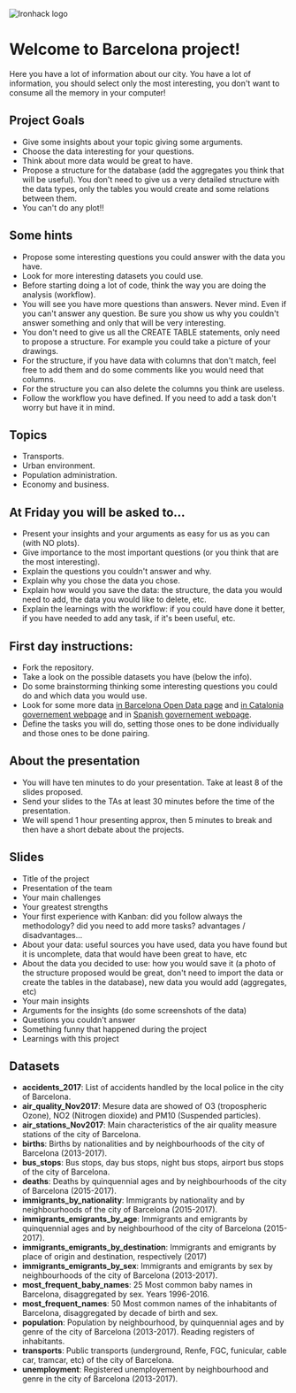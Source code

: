 ![Ironhack logo](https://i.imgur.com/1QgrNNw.png)

# Welcome to Barcelona project!

Here you have a lot of information about our city. You have a lot of information, you should select only the most interesting, you don't want to consume all the memory in your computer!

## Project Goals

* Give some insights about your topic giving some arguments.
* Choose the data interesting for your questions. 
* Think about more data would be great to have.
* Propose a structure for the database (add the aggregates you think that will be useful). You don't need to give us a very detailed structure with the data types, only the tables you would create and some relations between them.
* You can't do any plot!!


## Some hints
* Propose some interesting questions you could answer with the data you have.
* Look for more interesting datasets you could use.
* Before starting doing a lot of code, think the way you are doing the analysis (workflow).
* You will see you have more questions than answers. Never mind. Even if you can't answer any question. Be sure you show us why you couldn't answer something and only that will be very interesting.
* You don't need to give us all the CREATE TABLE statements, only need to propose a structure. For example you could take a picture of your drawings.
* For the structure, if you have data with columns that don't match, feel free to add them and do some comments like you would need that columns.
* For the structure you can also delete the columns you think are useless.
* Follow the workflow you have defined. If you need to add a task don't worry but have it in mind.


## Topics 
* Transports.
* Urban environment.
* Population administration.
* Economy and business.

## At Friday you will be asked to...
* Present your insights and your arguments as easy for us as you can (with NO plots).
* Give importance to the most important questions (or you think that are the most interesting).
* Explain the questions you couldn't answer and why.
* Explain why you chose the data you chose.
* Explain how would you save the data: the structure, the data you would need to add, the data you would like to delete, etc.
* Explain the learnings with the workflow: if you could have done it better, if you have needed to add any task, if it's been useful, etc.

## First day instructions:

* Fork the repository.
* Take a look on the possible datasets you have (below the info).
* Do some brainstorming thinking some interesting questions you could do and which data you would use.
* Look for some more data [in Barcelona Open Data page](https://opendata-ajuntament.barcelona.cat/en) and [in Catalonia governement webpage](http://governobert.gencat.cat/es/dades_obertes/) and in [Spanish governement webpage](https://datos.gob.es/en).
* Define the tasks you will do, setting those ones to be done individually and those ones to be done pairing.


## About the presentation
* You will have ten minutes to do your presentation. Take at least 8 of the slides proposed.
* Send your slides to the TAs at least 30 minutes before the time of the presentation.
* We will spend 1 hour presenting approx, then 5 minutes to break and then have a short debate about the projects.


## Slides

* Title of the project
* Presentation of the team
* Your main challenges
* Your greatest strengths
* Your first experience with Kanban: did you follow always the methodology? did you need to add more tasks? advantages / disadvantages...
* About your data: useful sources you have used, data you have found but it is uncomplete, data that would have been great to have, etc
* About the data you decided to use: how you would save it (a photo of the structure proposed would be great, don't need to import the data or create the tables in the database), new data you would add (aggregates, etc)
* Your main insights
* Arguments for the insights (do some screenshots of the data)
* Questions you couldn't answer
* Something funny that happened during the project
* Learnings with this project


## Datasets

* **accidents_2017**: List of accidents handled by the local police in the city of Barcelona.
* **air_quality_Nov2017**: Mesure data are showed of O3 (tropospheric Ozone), NO2 (Nitrogen dioxide) and PM10 (Suspended particles).
* **air_stations_Nov2017**: Main characteristics of the air quality measure stations of the city of Barcelona.
* **births**: Births by nationalities and by neighbourhoods of the city of Barcelona (2013-2017).
* **bus_stops**: Bus stops, day bus stops, night bus stops, airport bus stops of the city of Barcelona.
* **deaths**: Deaths by quinquennial ages and by neighbourhoods of the city of Barcelona (2015-2017).
* **immigrants_by_nationality**: Immigrants by nationality and by neighbourhoods of the city of Barcelona (2015-2017).
* **immigrants_emigrants_by_age**: Immigrants and emigrants by quinquennial ages and by neighbourhood of the city of Barcelona (2015-2017).
* **immigrants_emigrants_by_destination**: Immigrants and emigrants by place of origin and destination, respectively (2017)
* **immigrants_emigrants_by_sex**: Immigrants and emigrants by sex by neighbourhoods of the city of Barcelona (2013-2017).
* **most_frequent_baby_names**: 25 Most common baby names in Barcelona, disaggregated by sex. Years 1996-2016.
* **most_frequent_names**: 50 Most common names of the inhabitants of Barcelona, disaggregated by decade of birth and sex.
* **population**: Population by neighbourhood, by quinquennial ages and by genre of the city of Barcelona (2013-2017). Reading registers of inhabitants.
* **transports**: Public transports (underground, Renfe, FGC, funicular, cable car, tramcar, etc) of the city of Barcelona.
* **unemployment**: Registered unemployement by neighbourhood and genre in the city of Barcelona (2013-2017).
